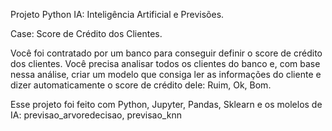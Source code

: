 Projeto Python IA: Inteligência Artificial e Previsões.

Case: Score de Crédito dos Clientes.

Você foi contratado por um banco para conseguir definir o score de crédito dos clientes. Você precisa analisar todos os clientes do banco e, com base nessa análise, criar um modelo que consiga ler as informações do cliente e dizer automaticamente o score de crédito dele: Ruim, Ok, Bom.

Esse projeto foi feito com Python, Jupyter, Pandas, Sklearn e os molelos de IA: previsao_arvoredecisao, previsao_knn
